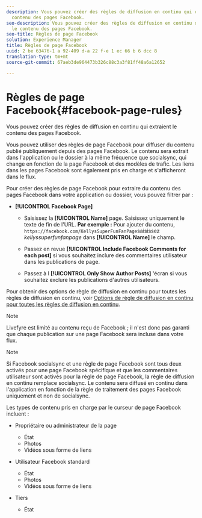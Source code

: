 ```yaml
---
description: Vous pouvez créer des règles de diffusion en continu qui extraient le
  contenu des pages Facebook.
seo-description: Vous pouvez créer des règles de diffusion en continu qui extraient
  le contenu des pages Facebook.
seo-title: Règles de page Facebook
solution: Experience Manager
title: Règles de page Facebook
uuid: 2 be 63476-1 a 92-409 d-a 22 f-e 1 ec 66 b 6 dcc 8
translation-type: tm+mt
source-git-commit: 67aeb3de964473b326c88c3a3f81ff48a6a12652

---
```



# Règles de page Facebook{#facebook-page-rules}

Vous pouvez créer des règles de diffusion en continu qui extraient le contenu des pages Facebook.

Vous pouvez utiliser des règles de page Facebook pour diffuser du contenu publié publiquement depuis des pages Facebook. Le contenu sera extrait dans l'application ou le dossier à la même fréquence que socialsync, qui change en fonction de la page Facebook et des modèles de trafic. Les liens dans les pages Facebook sont également pris en charge et s'afficheront dans le flux.

Pour créer des règles de page Facebook pour extraire du contenu des pages Facebook dans votre application ou dossier, vous pouvez filtrer par :

* **[!UICONTROL Facebook Page]**

   * Saisissez la **[!UICONTROL Name]** page. Saisissez uniquement le texte de fin de l'URL. **Par exemple :** Pour ajouter du contenu, `https://facebook.com/KellysSuperFunFanPage`saisissez *kellyssuperfunfanpage* dans **[!UICONTROL Name]** le champ.

   * Passez en revue **[!UICONTROL Include Facebook Comments for each post]** si vous souhaitez inclure des commentaires utilisateur dans les publications de page.
   * Passez à l **[!UICONTROL Only Show Author Posts]** 'écran si vous souhaitez exclure les publications d'autres utilisateurs.

Pour obtenir des options de règle de diffusion en continu pour toutes les règles de diffusion en continu, voir [Options de règle de diffusion en continu pour toutes les règles de diffusion en continu](../c-streams/c-stream-rule-options-for-all-stream-rules.md#c_stream_rule_options_for_all_stream_rules).

>[!NOTE]
>
>Livefyre est limité au contenu reçu de Facebook ; il n'est donc pas garanti que chaque publication sur une page Facebook sera incluse dans votre flux.

>[!NOTE]
>
>Si Facebook socialsync et une règle de page Facebook sont tous deux activés pour une page Facebook spécifique et que les commentaires utilisateur sont activés pour la règle de page Facebook, la règle de diffusion en continu remplace socialsync. Le contenu sera diffusé en continu dans l'application en fonction de la règle de traitement des pages Facebook uniquement et non de socialsync.

Les types de contenu pris en charge par le curseur de page Facebook incluent :

* Propriétaire ou administrateur de la page

   * État
   * Photos
   * Vidéos sous forme de liens

* Utilisateur Facebook standard

   * État
   * Photos
   * Vidéos sous forme de liens

* Tiers

   * État

